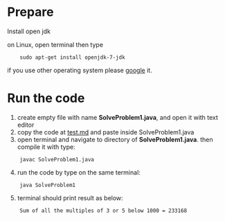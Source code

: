# Prepare
Install open jdk

on Linux, open terminal then type
```
    sudo apt-get install openjdk-7-jdk
```
if you use other operating system please [google](https://google.com) it.

# Run the code
1. create empty file with name **SolveProblem1.java**, and open it with text editor
2. copy the code at [test.md](./test.md) and paste inside SolveProblem1.java
3. open terminal and navigate to directory of **SolveProblem1.java**. then compile it with type:
```
    javac SolveProblem1.java
```
4. run the code by type on the same terminal:
```
    java SolveProblem1
```
5. terminal should print result as below:
```
    Sum of all the multiples of 3 or 5 below 1000 = 233168
```
